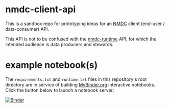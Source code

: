 # nmdc-client-api

This is a sandbox repo for prototyping ideas for an [NMDC](https://microbiomedata.org/) client (end-user / data-consumer) API.

This API is not to be confused with the [nmdc-runtime](https://github.com/microbiomedata/nmdc-runtime) API, for which the intended audience is data producers and stewards.


# example notebook(s)

The `requirements.txt` and `runtime.txt` files in this repository's root directory are in service of building [MyBinder.org](https://mybinder.org/) interactive notebooks. Click the button below to launch a notebook server:

[![Binder](https://mybinder.org/badge_logo.svg)](https://mybinder.org/v2/gh/polyneme/nmdc-client-api/HEAD?labpath=index.ipynb)
